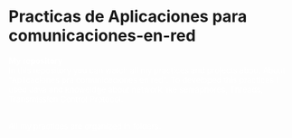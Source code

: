 # Practicas de Aplicaciones para comunicaciones-en-red

<span style="color:white" font-size:6em>**My repository**</span><br>
<span style="color:white">In this repository you can watch all my practices and projects about About "Aplicaciones pra comunicaciones en red". To developed this practices I used Java and knoweldge about network like semaphores, Threads, Transmission Control Protocol.</span><br><br>

<span style="color:white">All my practices are organized in folders.</span>
